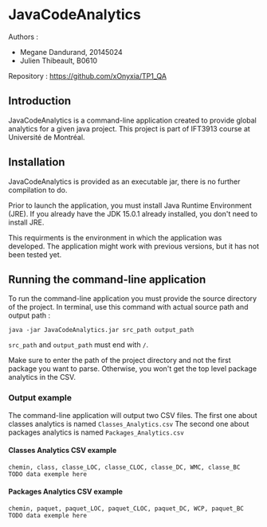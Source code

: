 # JavaCodeAnalytics
Authors :
* Megane Dandurand, 20145024
* Julien Thibeault, B0610

Repository : 
https://github.com/xOnyxia/TP1_QA

## Introduction
JavaCodeAnalytics is a command-line application created to provide global analytics for a given java project.
This project is part of IFT3913 course at Université de Montréal.

## Installation
JavaCodeAnalytics is provided as an executable jar, there is no further compilation to do.

Prior to launch the application, you must install Java Runtime Environment (JRE).
If you already have the JDK 15.0.1 already installed, you don't need to install JRE.

This requirments is the environment in which the application was developed.
The application might work with previous versions, but it has not been tested yet.

## Running the command-line application
To run the command-line application you must provide the source directory of the project.
In terminal, use this command with actual source path and output path :
```
java -jar JavaCodeAnalytics.jar src_path output_path
```
`src_path` and `output_path` must end with `/`.

Make sure to enter the path of the project directory and not the first package you want to parse.
Otherwise, you won't get the top level package analytics in the CSV.

### Output example
The command-line application will output two CSV files.
The first one about classes analytics is named `Classes_Analytics.csv`
The second one about packages analytics is named `Packages_Analytics.csv`
#### Classes Analytics CSV example 
```
chemin, class, classe_LOC, classe_CLOC, classe_DC, WMC, classe_BC
TODO data exemple here
```
#### Packages Analytics CSV example
```
chemin, paquet, paquet_LOC, paquet_CLOC, paquet_DC, WCP, paquet_BC
TODO data exemple here
```
